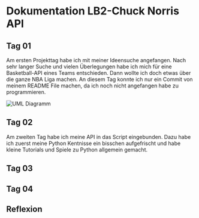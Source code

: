 # Dokumentation LB2-Chuck Norris API

## Tag 01

Am ersten Projekttag habe ich mit meiner Ideensuche angefangen. Nach sehr langer Suche und vielen Überlegungen habe ich mich für eine Basketball-API eines Teams entschieden. Dann wollte ich doch etwas
über die ganze NBA Liga machen. An diesem Tag konnte ich nur ein Commit von meinem README File machen, da ich noch nicht angefangen habe zu programmieren.

![UML Diagramm](https://upload.wikimedia.org/wikipedia/commons/thumb/f/fe/UmlCd_Klassendiagramm-1.svg/600px-UmlCd_Klassendiagramm-1.svg.png)

## Tag 02

Am zweiten Tag habe ich meine API in das Script eingebunden. Dazu habe ich zuerst meine Python Kentnisse ein bisschen aufgefrischt und habe kleine Tutorials und Spiele zu Python allgemein gemacht.

## Tag 03

## Tag 04

## Reflexion
